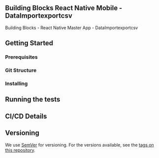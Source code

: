 ## Building Blocks React Native Mobile -  DataImportexportcsv

Building Blocks - React Native Master App - DataImportexportcsv

## Getting Started

### Prerequisites

### Git Structure

### Installing

## Running the tests

## CI/CD Details

## Versioning

We use [SemVer](http://semver.org/) for versioning. For the versions available, see the [tags on this repository](https://github.com/your/project/tags).